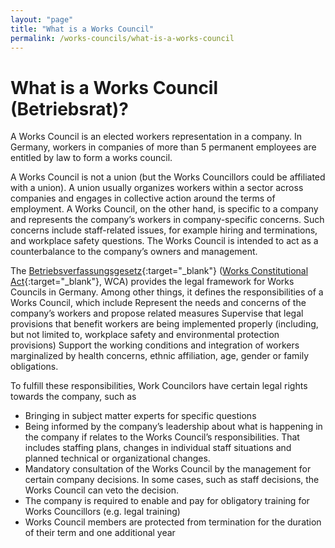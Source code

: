 ```yaml
---
layout: "page"
title: "What is a Works Council"
permalink: /works-councils/what-is-a-works-council
---
```



# What is a Works Council (Betriebsrat)?

A Works Council is an elected workers representation in a company. In Germany, workers in companies of more than 5 permanent employees are entitled by law to form a works council.

A Works Council is not a union (but the Works Councillors could be affiliated with a union). A union usually organizes workers within a sector across companies and engages in collective action around the terms of employment. A Works Council, on the other hand, is specific to a company and represents the company’s workers in company-specific concerns. Such concerns include staff-related issues, for example hiring and terminations, and workplace safety questions. The Works Council is intended to act as a counterbalance to the company’s owners and management. 

The [Betriebsverfassungsgesetz](http://www.gesetze-im-internet.de/betrvg/){:target="_blank"} ([Works Constitutional Act](http://www.gesetze-im-internet.de/englisch_betrvg/){:target="_blank"}, WCA) provides the legal framework for Works Councils in Germany. Among other things, it defines the responsibilities of a Works Council, which include
Represent the needs and concerns of the company’s workers and propose related measures
Supervise that legal provisions that benefit workers are being implemented properly (including, but not limited to, workplace safety and environmental protection provisions)
Support the working conditions and integration of workers marginalized by health concerns, ethnic affiliation, age, gender or family obligations.

To fulfill these responsibilities, Work Councilors have certain legal rights towards the company, such as

- Bringing in subject matter experts for specific questions
- Being informed by the company’s leadership about what is happening in the company if relates to the Works Council’s responsibilities. That includes staffing plans, changes in individual staff situations and planned technical or organizational changes. 
- Mandatory consultation of the Works Council by the management for certain company decisions. In some cases, such as staff decisions, the Works Council can veto the decision. 
- The company is required to enable and pay for obligatory training for Works Councillors (e.g. legal training)
- Works Council members are protected from termination for the duration of their term and one additional year
